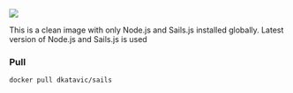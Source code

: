 [![](https://images.microbadger.com/badges/image/dkatavic/sails.svg)](https://microbadger.com/images/dkatavic/sails "Get your own image badge on microbadger.com")

This is a clean image with only Node.js and Sails.js installed globally. Latest version of Node.js and Sails.js is used

### Pull
```docker pull dkatavic/sails```
